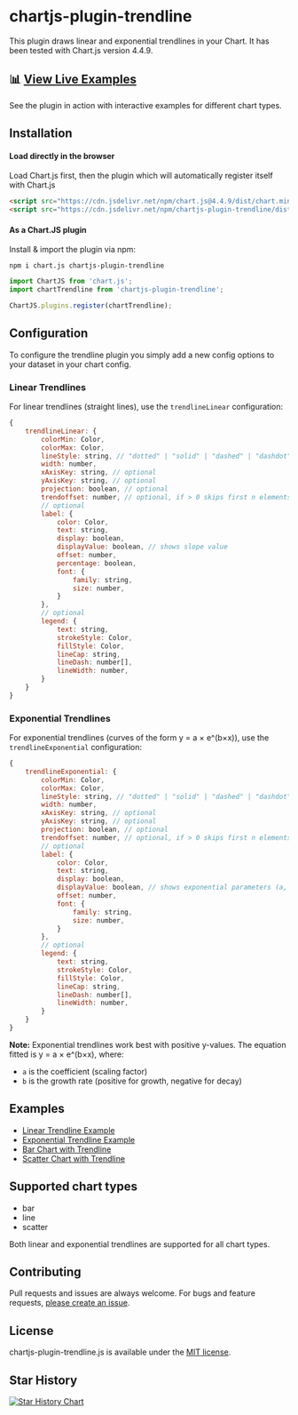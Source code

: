 # chartjs-plugin-trendline

This plugin draws linear and exponential trendlines in your Chart.
It has been tested with Chart.js version 4.4.9.

## 📊 [View Live Examples](https://makanz.github.io/chartjs-plugin-trendline/)

See the plugin in action with interactive examples for different chart types.

## Installation

#### Load directly in the browser

Load Chart.js first, then the plugin which will automatically register itself with Chart.js

```html
<script src="https://cdn.jsdelivr.net/npm/chart.js@4.4.9/dist/chart.min.js"></script>
<script src="https://cdn.jsdelivr.net/npm/chartjs-plugin-trendline/dist/chartjs-plugin-trendline.min.js"></script>
```

#### As a Chart.JS plugin

Install & import the plugin via npm:

`npm i chart.js chartjs-plugin-trendline`

```js
import ChartJS from 'chart.js';
import chartTrendline from 'chartjs-plugin-trendline';

ChartJS.plugins.register(chartTrendline);
```

## Configuration

To configure the trendline plugin you simply add a new config options to your dataset in your chart config.

### Linear Trendlines

For linear trendlines (straight lines), use the `trendlineLinear` configuration:

```javascript
{
	trendlineLinear: {
		colorMin: Color,
		colorMax: Color,
		lineStyle: string, // "dotted" | "solid" | "dashed" | "dashdot"
		width: number,
		xAxisKey: string, // optional
		yAxisKey: string, // optional
		projection: boolean, // optional
		trendoffset: number, // optional, if > 0 skips first n elements, if < 0 uses last n elements
		// optional
		label: {
			color: Color,
			text: string,
			display: boolean,
			displayValue: boolean, // shows slope value
			offset: number,
			percentage: boolean,
			font: {
				family: string,
				size: number,
			}
		},
		// optional
		legend: {
			text: string,
			strokeStyle: Color,
			fillStyle: Color,
			lineCap: string,
			lineDash: number[],
			lineWidth: number,
		}
	}
}
```

### Exponential Trendlines

For exponential trendlines (curves of the form y = a × e^(b×x)), use the `trendlineExponential` configuration:

```javascript
{
	trendlineExponential: {
		colorMin: Color,
		colorMax: Color,
		lineStyle: string, // "dotted" | "solid" | "dashed" | "dashdot"
		width: number,
		xAxisKey: string, // optional
		yAxisKey: string, // optional
		projection: boolean, // optional
		trendoffset: number, // optional, if > 0 skips first n elements, if < 0 uses last n elements
		// optional
		label: {
			color: Color,
			text: string,
			display: boolean,
			displayValue: boolean, // shows exponential parameters (a, b)
			offset: number,
			font: {
				family: string,
				size: number,
			}
		},
		// optional
		legend: {
			text: string,
			strokeStyle: Color,
			fillStyle: Color,
			lineCap: string,
			lineDash: number[],
			lineWidth: number,
		}
	}
}
```

**Note:** Exponential trendlines work best with positive y-values. The equation fitted is y = a × e^(b×x), where:
- `a` is the coefficient (scaling factor)
- `b` is the growth rate (positive for growth, negative for decay)

## Examples

- [Linear Trendline Example](./example/lineChart.html)
- [Exponential Trendline Example](./example/exponentialChart.html)
- [Bar Chart with Trendline](./example/barChart.html)
- [Scatter Chart with Trendline](./example/scatterChart.html)

## Supported chart types

-   bar
-   line
-   scatter

Both linear and exponential trendlines are supported for all chart types.

## Contributing

Pull requests and issues are always welcome.
For bugs and feature requests, [please create an issue](https://github.com/Makanz/chartjs-plugin-trendline/issues).

## License

chartjs-plugin-trendline.js is available under the [MIT license](http://opensource.org/licenses/MIT).

## Star History

[![Star History Chart](https://api.star-history.com/svg?repos=Makanz/chartjs-plugin-trendline&type=Date)](https://star-history.com/#Makanz/chartjs-plugin-trendline&Date)
